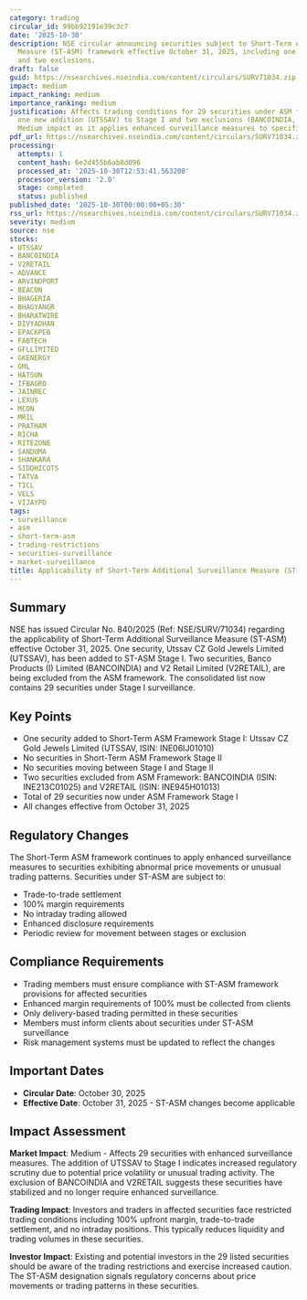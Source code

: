 ```yaml
---
category: trading
circular_id: 99bb92191e39c3c7
date: '2025-10-30'
description: NSE circular announcing securities subject to Short-Term Additional Surveillance
  Measure (ST-ASM) framework effective October 31, 2025, including one new addition
  and two exclusions.
draft: false
guid: https://nsearchives.nseindia.com/content/circulars/SURV71034.zip
impact: medium
impact_ranking: medium
importance_ranking: medium
justification: Affects trading conditions for 29 securities under ASM framework with
  one new addition (UTSSAV) to Stage I and two exclusions (BANCOINDIA, V2RETAIL).
  Medium impact as it applies enhanced surveillance measures to specific securities.
pdf_url: https://nsearchives.nseindia.com/content/circulars/SURV71034.zip
processing:
  attempts: 1
  content_hash: 6e2d455b6ab8d096
  processed_at: '2025-10-30T12:53:41.563208'
  processor_version: '2.0'
  stage: completed
  status: published
published_date: '2025-10-30T00:00:00+05:30'
rss_url: https://nsearchives.nseindia.com/content/circulars/SURV71034.zip
severity: medium
source: nse
stocks:
- UTSSAV
- BANCOINDIA
- V2RETAIL
- ADVANCE
- ARVINDPORT
- BEACON
- BHAGERIA
- BHAGYANGR
- BHARATWIRE
- DIVYADHAN
- EPACKPEB
- FABTECH
- GFLLIMITED
- GKENERGY
- GML
- HATSUN
- IFBAGRO
- JAINREC
- LEXUS
- MCON
- MRIL
- PRATHAM
- RICHA
- RITEZONE
- SANDUMA
- SHANKARA
- SIDDHICOTS
- TATVA
- TICL
- VELS
- VIJAYPD
tags:
- surveillance
- asm
- short-term-asm
- trading-restrictions
- securities-surveillance
- market-surveillance
title: Applicability of Short-Term Additional Surveillance Measure (ST-ASM)
---
```


## Summary

NSE has issued Circular No. 840/2025 (Ref: NSE/SURV/71034) regarding the applicability of Short-Term Additional Surveillance Measure (ST-ASM) effective October 31, 2025. One security, Utssav CZ Gold Jewels Limited (UTSSAV), has been added to ST-ASM Stage I. Two securities, Banco Products (I) Limited (BANCOINDIA) and V2 Retail Limited (V2RETAIL), are being excluded from the ASM framework. The consolidated list now contains 29 securities under Stage I surveillance.

## Key Points

- One security added to Short-Term ASM Framework Stage I: Utssav CZ Gold Jewels Limited (UTSSAV, ISIN: INE06IJ01010)
- No securities in Short-Term ASM Framework Stage II
- No securities moving between Stage I and Stage II
- Two securities excluded from ASM Framework: BANCOINDIA (ISIN: INE213C01025) and V2RETAIL (ISIN: INE945H01013)
- Total of 29 securities now under ASM Framework Stage I
- All changes effective from October 31, 2025

## Regulatory Changes

The Short-Term ASM framework continues to apply enhanced surveillance measures to securities exhibiting abnormal price movements or unusual trading patterns. Securities under ST-ASM are subject to:

- Trade-to-trade settlement
- 100% margin requirements
- No intraday trading allowed
- Enhanced disclosure requirements
- Periodic review for movement between stages or exclusion

## Compliance Requirements

- Trading members must ensure compliance with ST-ASM framework provisions for affected securities
- Enhanced margin requirements of 100% must be collected from clients
- Only delivery-based trading permitted in these securities
- Members must inform clients about securities under ST-ASM surveillance
- Risk management systems must be updated to reflect the changes

## Important Dates

- **Circular Date**: October 30, 2025
- **Effective Date**: October 31, 2025 - ST-ASM changes become applicable

## Impact Assessment

**Market Impact**: Medium - Affects 29 securities with enhanced surveillance measures. The addition of UTSSAV to Stage I indicates increased regulatory scrutiny due to potential price volatility or unusual trading activity. The exclusion of BANCOINDIA and V2RETAIL suggests these securities have stabilized and no longer require enhanced surveillance.

**Trading Impact**: Investors and traders in affected securities face restricted trading conditions including 100% upfront margin, trade-to-trade settlement, and no intraday positions. This typically reduces liquidity and trading volumes in these securities.

**Investor Impact**: Existing and potential investors in the 29 listed securities should be aware of the trading restrictions and exercise increased caution. The ST-ASM designation signals regulatory concerns about price movements or trading patterns in these securities.